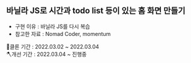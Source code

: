 ## 바닐라 JS로 시간과 todo list 등이 있는 홈 화면 만들기 

- 구현 이유 : 바닐라 JS를 다시 복습
- 참고한 자료 : Nomad Coder, momentum


🚩클론 기간 : 2022.03.02 ~ 2022.03.04  
🪓개선 기간 : 2022.03.04 ~ 진행중
